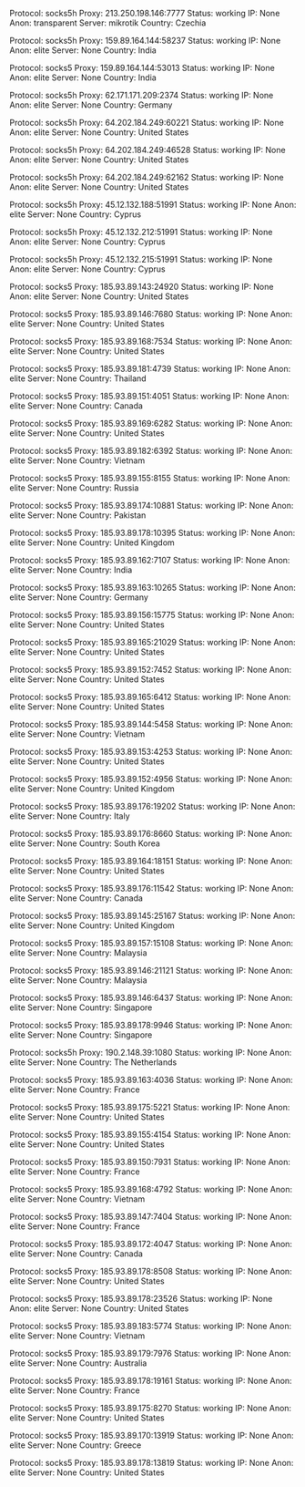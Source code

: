 Protocol: socks5h
Proxy: 213.250.198.146:7777
Status: working
IP: None
Anon: transparent
Server: mikrotik
Country: Czechia

Protocol: socks5h
Proxy: 159.89.164.144:58237
Status: working
IP: None
Anon: elite
Server: None
Country: India

Protocol: socks5
Proxy: 159.89.164.144:53013
Status: working
IP: None
Anon: elite
Server: None
Country: India

Protocol: socks5h
Proxy: 62.171.171.209:2374
Status: working
IP: None
Anon: elite
Server: None
Country: Germany

Protocol: socks5h
Proxy: 64.202.184.249:60221
Status: working
IP: None
Anon: elite
Server: None
Country: United States

Protocol: socks5h
Proxy: 64.202.184.249:46528
Status: working
IP: None
Anon: elite
Server: None
Country: United States

Protocol: socks5h
Proxy: 64.202.184.249:62162
Status: working
IP: None
Anon: elite
Server: None
Country: United States

Protocol: socks5h
Proxy: 45.12.132.188:51991
Status: working
IP: None
Anon: elite
Server: None
Country: Cyprus

Protocol: socks5h
Proxy: 45.12.132.212:51991
Status: working
IP: None
Anon: elite
Server: None
Country: Cyprus

Protocol: socks5h
Proxy: 45.12.132.215:51991
Status: working
IP: None
Anon: elite
Server: None
Country: Cyprus

Protocol: socks5
Proxy: 185.93.89.143:24920
Status: working
IP: None
Anon: elite
Server: None
Country: United States

Protocol: socks5
Proxy: 185.93.89.146:7680
Status: working
IP: None
Anon: elite
Server: None
Country: United States

Protocol: socks5
Proxy: 185.93.89.168:7534
Status: working
IP: None
Anon: elite
Server: None
Country: United States

Protocol: socks5
Proxy: 185.93.89.181:4739
Status: working
IP: None
Anon: elite
Server: None
Country: Thailand

Protocol: socks5
Proxy: 185.93.89.151:4051
Status: working
IP: None
Anon: elite
Server: None
Country: Canada

Protocol: socks5
Proxy: 185.93.89.169:6282
Status: working
IP: None
Anon: elite
Server: None
Country: United States

Protocol: socks5
Proxy: 185.93.89.182:6392
Status: working
IP: None
Anon: elite
Server: None
Country: Vietnam

Protocol: socks5
Proxy: 185.93.89.155:8155
Status: working
IP: None
Anon: elite
Server: None
Country: Russia

Protocol: socks5
Proxy: 185.93.89.174:10881
Status: working
IP: None
Anon: elite
Server: None
Country: Pakistan

Protocol: socks5
Proxy: 185.93.89.178:10395
Status: working
IP: None
Anon: elite
Server: None
Country: United Kingdom

Protocol: socks5
Proxy: 185.93.89.162:7107
Status: working
IP: None
Anon: elite
Server: None
Country: India

Protocol: socks5
Proxy: 185.93.89.163:10265
Status: working
IP: None
Anon: elite
Server: None
Country: Germany

Protocol: socks5
Proxy: 185.93.89.156:15775
Status: working
IP: None
Anon: elite
Server: None
Country: United States

Protocol: socks5
Proxy: 185.93.89.165:21029
Status: working
IP: None
Anon: elite
Server: None
Country: United States

Protocol: socks5
Proxy: 185.93.89.152:7452
Status: working
IP: None
Anon: elite
Server: None
Country: United States

Protocol: socks5
Proxy: 185.93.89.165:6412
Status: working
IP: None
Anon: elite
Server: None
Country: United States

Protocol: socks5
Proxy: 185.93.89.144:5458
Status: working
IP: None
Anon: elite
Server: None
Country: Vietnam

Protocol: socks5
Proxy: 185.93.89.153:4253
Status: working
IP: None
Anon: elite
Server: None
Country: United States

Protocol: socks5
Proxy: 185.93.89.152:4956
Status: working
IP: None
Anon: elite
Server: None
Country: United Kingdom

Protocol: socks5
Proxy: 185.93.89.176:19202
Status: working
IP: None
Anon: elite
Server: None
Country: Italy

Protocol: socks5
Proxy: 185.93.89.176:8660
Status: working
IP: None
Anon: elite
Server: None
Country: South Korea

Protocol: socks5
Proxy: 185.93.89.164:18151
Status: working
IP: None
Anon: elite
Server: None
Country: United States

Protocol: socks5
Proxy: 185.93.89.176:11542
Status: working
IP: None
Anon: elite
Server: None
Country: Canada

Protocol: socks5
Proxy: 185.93.89.145:25167
Status: working
IP: None
Anon: elite
Server: None
Country: United Kingdom

Protocol: socks5
Proxy: 185.93.89.157:15108
Status: working
IP: None
Anon: elite
Server: None
Country: Malaysia

Protocol: socks5
Proxy: 185.93.89.146:21121
Status: working
IP: None
Anon: elite
Server: None
Country: Malaysia

Protocol: socks5
Proxy: 185.93.89.146:6437
Status: working
IP: None
Anon: elite
Server: None
Country: Singapore

Protocol: socks5
Proxy: 185.93.89.178:9946
Status: working
IP: None
Anon: elite
Server: None
Country: Singapore

Protocol: socks5h
Proxy: 190.2.148.39:1080
Status: working
IP: None
Anon: elite
Server: None
Country: The Netherlands

Protocol: socks5
Proxy: 185.93.89.163:4036
Status: working
IP: None
Anon: elite
Server: None
Country: France

Protocol: socks5
Proxy: 185.93.89.175:5221
Status: working
IP: None
Anon: elite
Server: None
Country: United States

Protocol: socks5
Proxy: 185.93.89.155:4154
Status: working
IP: None
Anon: elite
Server: None
Country: United States

Protocol: socks5
Proxy: 185.93.89.150:7931
Status: working
IP: None
Anon: elite
Server: None
Country: France

Protocol: socks5
Proxy: 185.93.89.168:4792
Status: working
IP: None
Anon: elite
Server: None
Country: Vietnam

Protocol: socks5
Proxy: 185.93.89.147:7404
Status: working
IP: None
Anon: elite
Server: None
Country: France

Protocol: socks5
Proxy: 185.93.89.172:4047
Status: working
IP: None
Anon: elite
Server: None
Country: Canada

Protocol: socks5
Proxy: 185.93.89.178:8508
Status: working
IP: None
Anon: elite
Server: None
Country: United States

Protocol: socks5
Proxy: 185.93.89.178:23526
Status: working
IP: None
Anon: elite
Server: None
Country: United States

Protocol: socks5
Proxy: 185.93.89.183:5774
Status: working
IP: None
Anon: elite
Server: None
Country: Vietnam

Protocol: socks5
Proxy: 185.93.89.179:7976
Status: working
IP: None
Anon: elite
Server: None
Country: Australia

Protocol: socks5
Proxy: 185.93.89.178:19161
Status: working
IP: None
Anon: elite
Server: None
Country: France

Protocol: socks5
Proxy: 185.93.89.175:8270
Status: working
IP: None
Anon: elite
Server: None
Country: United States

Protocol: socks5
Proxy: 185.93.89.170:13919
Status: working
IP: None
Anon: elite
Server: None
Country: Greece

Protocol: socks5
Proxy: 185.93.89.178:13819
Status: working
IP: None
Anon: elite
Server: None
Country: United States

